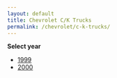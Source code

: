 ```yaml
---
layout: default
title: Chevrolet C/K Trucks
permalink: /chevrolet/c-k-trucks/
---
```

**Select year**

- [1999](/chevrolet/c-k-trucks/1999/)
- [2000](/chevrolet/c-k-trucks/2000/)